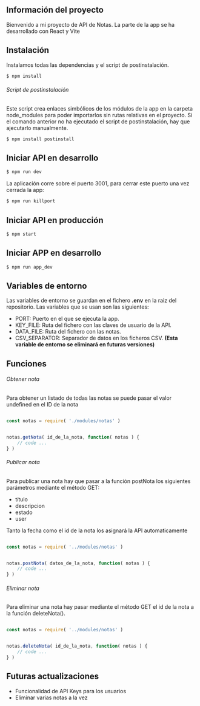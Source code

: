 
## Información del proyecto

Bienvenido a mi proyecto de API de Notas. La parte de la app se ha desarrollado con React y Vite

## Instalación

Instalamos todas las dependencias y el script de postinstalación.

```bash
$ npm install
```

###### Script de postinstalación

Este script crea enlaces simbólicos de los módulos de la app en la carpeta node_modules para poder importarlos sin rutas relativas en el proyecto. 
Si el comando anterior no ha ejecutado el script de postinstalación, hay que ajecutarlo manualmente.

```bash
$ npm install postinstall
```

## Iniciar API en desarrollo

```bash
$ npm run dev
```

La aplicación corre sobre el puerto 3001, para cerrar este puerto una vez cerrada la app:

```bash
$ npm run killport
```

## Iniciar API en producción

```bash
$ npm start
```

## Iniciar APP en desarrollo

```bash
$ npm run app_dev
```

## Variables de entorno

Las variables de entorno se guardan en el fichero **.env** en la raiz del repositorio. Las variables que se usan son las siguientes:
- PORT: Puerto en el que se ejecuta la app.
- KEY_FILE: Ruta del fichero con las claves de usuario de la API.
- DATA_FILE: Ruta del fichero con las notas.
- CSV_SEPARATOR: Separador de datos en los ficheros CSV. **(Esta variable de entorno se eliminará en futuras versiones)**

## Funciones

###### Obtener nota

Para obtener un listado de todas las notas se puede pasar el valor undefined en el ID de la nota

```js

const notas = require( './modules/notas' )

```

```js

notas.getNota( id_de_la_nota, function( notas ) {
    // code ... 
} )

```

###### Publicar nota

Para publicar una nota hay que pasar a la función postNota los siguientes parámetros mediante el método GET:

- título
- descripcion
- estado
- user

Tanto la fecha como el id de la nota los asignará la API automaticamente

```js

const notas = require( '../modules/notas' )

```

```js

notas.postNota( datos_de_la_nota, function( notas ) {
    // code ...
} )

```

###### Eliminar nota

Para eliminar una nota hay pasar mediante el método GET el id de la nota a la función deleteNota().

```js

const notas = require( '../modules/notas' )

```

```js

notas.deleteNota( id_de_la_nota, function( notas ) {
    // code ...
} )

```

## Futuras actualizaciones

- Funcionalidad de API Keys para los usuarios
- Eliminar varias notas a la vez